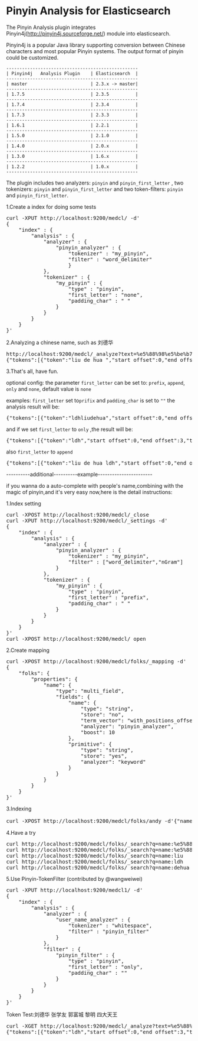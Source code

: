 Pinyin Analysis for Elasticsearch
==================================

The Pinyin Analysis plugin integrates Pinyin4j(http://pinyin4j.sourceforge.net/) module into elasticsearch.

Pinyin4j is a popular Java library supporting conversion between Chinese characters and most popular Pinyin systems. The output format of pinyin could be customized.

    --------------------------------------------------
    | Pinyin4j   Analysis Plugin    | Elasticsearch  |
    --------------------------------------------------
    | master                        | 2.3.x -> master|
    --------------------------------------------------
    | 1.7.5                         | 2.3.5          |
    --------------------------------------------------  
    | 1.7.4                         | 2.3.4          |
    --------------------------------------------------
    | 1.7.3                         | 2.3.3          |
    --------------------------------------------------
    | 1.6.1                         | 2.2.1          |
    --------------------------------------------------
    | 1.5.0                         | 2.1.0          |
    --------------------------------------------------
    | 1.4.0                         | 2.0.x          |
    --------------------------------------------------
    | 1.3.0                         | 1.6.x          |
    --------------------------------------------------
    | 1.2.2                         | 1.0.x          |
    --------------------------------------------------

The plugin includes two analyzers: `pinyin` and  `pinyin_first_letter`  , two tokenizers: `pinyin` and `pinyin_first_letter` and two token-filters:  `pinyin` and  `pinyin_first_letter`.

1.Create a index for doing some tests
<pre>
curl -XPUT http://localhost:9200/medcl/ -d'
{
    "index" : {
        "analysis" : {
            "analyzer" : {
                "pinyin_analyzer" : {
                    "tokenizer" : "my_pinyin",
                    "filter" : "word_delimiter"
                    }
            },
            "tokenizer" : {
                "my_pinyin" : {
                    "type" : "pinyin",
                    "first_letter" : "none",
                    "padding_char" : " "
                }
            }
        }
    }
}'
</pre>

2.Analyzing a chinese name, such as 刘德华
<pre>
http://localhost:9200/medcl/_analyze?text=%e5%88%98%e5%be%b7%e5%8d%8e&analyzer=pinyin_analyzer
{"tokens":[{"token":"liu de hua ","start_offset":0,"end_offset":3,"type":"word","position":1}]}
</pre>

3.That's all, have fun.

optional config:
the parameter `first_letter` can be set to: `prefix`, `append`, `only` and `none`, default value is `none`

examples:
`first_letter` set to`prifix` and  `padding_char` is set to `""`
the analysis result will be:
<pre>
{"tokens":[{"token":"ldhliudehua","start_offset":0,"end_offset":3,"type":"word","position":1}]}
</pre>

and if we set `first_letter`  to `only` ,the result will be:
<pre>
{"tokens":[{"token":"ldh","start_offset":0,"end_offset":3,"type":"word","position":1}]}
</pre>
also   `first_letter`  to `append`
<pre>
{"tokens":[{"token":"liu de hua ldh","start_offset":0,"end_offset":3,"type":"word","position":1}]}
</pre>



----------additional----------example-----------------------

if you wanna do a auto-complete with people's name,combining with the magic of pinyin,and it's very easy now,here is the detail instructions:

1.Index setting
<pre>
curl -XPOST http://localhost:9200/medcl/_close
curl -XPUT http://localhost:9200/medcl/_settings -d'
{
    "index" : {
        "analysis" : {
            "analyzer" : {
                "pinyin_analyzer" : {
                    "tokenizer" : "my_pinyin",
                    "filter" : ["word_delimiter","nGram"]
                }
            },
            "tokenizer" : {
                "my_pinyin" : {
                    "type" : "pinyin",
                    "first_letter" : "prefix",
                    "padding_char" : " "
                }
            }
        }
    }
}'
curl -XPOST http://localhost:9200/medcl/_open
</pre>

2.Create mapping
<pre>
curl -XPOST http://localhost:9200/medcl/folks/_mapping -d'
{
    "folks": {
        "properties": {
            "name": {
                "type": "multi_field",
                "fields": {
                    "name": {
                        "type": "string",
                        "store": "no",
                        "term_vector": "with_positions_offsets",
                        "analyzer": "pinyin_analyzer",
                        "boost": 10
                    },
                    "primitive": {
                        "type": "string",
                        "store": "yes",
                        "analyzer": "keyword"
                    }
                }
            }
        }
    }
}'
</pre>

3.Indexing
<pre>
curl -XPOST http://localhost:9200/medcl/folks/andy -d'{"name":"刘德华"}'
</pre>

4.Have a try
<pre>
curl http://localhost:9200/medcl/folks/_search?q=name:%e5%88%98
curl http://localhost:9200/medcl/folks/_search?q=name:%e5%88%98%e5%be%b7
curl http://localhost:9200/medcl/folks/_search?q=name:liu
curl http://localhost:9200/medcl/folks/_search?q=name:ldh
curl http://localhost:9200/medcl/folks/_search?q=name:dehua
</pre>

5.Use Pinyin-TokenFilter (contributed by @wangweiwei)
<pre>
curl -XPUT http://localhost:9200/medcl1/ -d'
{
    "index" : {
        "analysis" : {
            "analyzer" : {
                "user_name_analyzer" : {
                    "tokenizer" : "whitespace",
                    "filter" : "pinyin_filter"
                }
            },
            "filter" : {
                "pinyin_filter" : {
                    "type" : "pinyin",
                    "first_letter" : "only",
                    "padding_char" : ""
                }
            }
        }
    }
}'
</pre>

Token Test:刘德华 张学友 郭富城 黎明 四大天王
<pre>
curl -XGET http://localhost:9200/medcl/_analyze?text=%e5%88%98%e5%be%b7%e5%8d%8e+%e5%bc%a0%e5%ad%a6%e5%8f%8b+%e9%83%ad%e5%af%8c%e5%9f%8e+%e9%bb%8e%e6%98%8e+%e5%9b%9b%e5%a4%a7%e5%a4%a9%e7%8e%8b&analyzer=user_name_analyzer
{"tokens":[{"token":"ldh","start_offset":0,"end_offset":3,"type":"word","position":1},{"token":"zxy","start_offset":4,"end_offset":7,"type":"word","position":2},{"token":"gfc","start_offset":8,"end_offset":11,"type":"word","position":3},{"token":"lm","start_offset":12,"end_offset":14,"type":"word","position":4},{"token":"sdtw","start_offset":15,"end_offset":19,"type":"word","position":5}]}
</pre>
